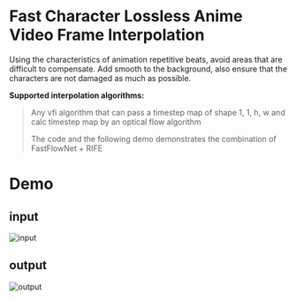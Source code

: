 # Fast Character Lossless Anime Video Frame Interpolation
Using the characteristics of animation repetitive beats, avoid areas that are difficult to compensate. Add smooth to the background, also ensure that the characters are not damaged as much as possible.

**Supported interpolation algorithms:**
> Any vfi algorithm that can pass a timestep map of shape 1, 1, h, w and calc timestep map by an optical flow algorithm
> 
> The code and the following demo demonstrates the combination of FastFlowNet + RIFE

# Demo

## input
![input](https://github.com/hyw-dev/FCLAFI/assets/68835291/cc9fb083-0f8d-48e1-b33e-0a893f313329)

## output
![output](https://github.com/hyw-dev/FCLAFI/assets/68835291/5138f267-6904-42ce-9551-b0891812a650)
